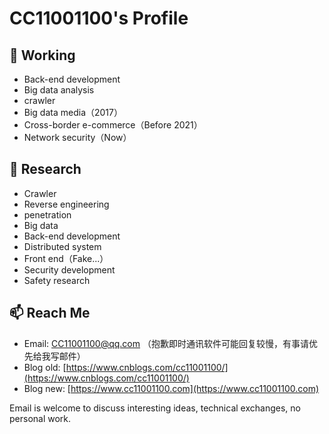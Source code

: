 # CC11001100's Profile

## 🔭 Working
- Back-end development
- Big data analysis  
- crawler
- Big data media（2017）
- Cross-border e-commerce（Before 2021）
- Network security（Now）


## 🌱 Research
- Crawler
- Reverse engineering
- penetration
- Big data 
- Back-end development 
- Distributed system 
- Front end（Fake...）
- Security development
- Safety research

## 📫 Reach Me
- Email: [CC11001100@qq.com](mailto:CC11001100@qq.com) （抱歉即时通讯软件可能回复较慢，有事请优先给我写邮件）
- Blog old: [https://www.cnblogs.com/cc11001100/](https://www.cnblogs.com/cc11001100/)
- Blog new: [https://www.cc11001100.com](https://www.cc11001100.com)

Email is welcome to discuss interesting ideas, technical exchanges, no personal work.
